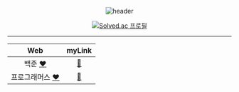 <div align=center>

![header](https://capsule-render.vercel.app/api?type=waving&color=auto&height=150&section=header&text=ALGORITHM%20🌱&fontSize=40&fontColor=392f31)  

[![Solved.ac 프로필](http://mazassumnida.wtf/api/v2/generate_badge?boj=rlaxogus505)](https://solved.ac/rlaxogus505/)

<hr>

| Web | myLink                          |
| :--: | :--------------------------: |
| 백준           [❤️](https://www.acmicpc.net/) | [🤍](./Baekjoon) |
| 프로그래머스   [❤️](https://programmers.co.kr/) | [🤍](./Programmers) |
  
</div>